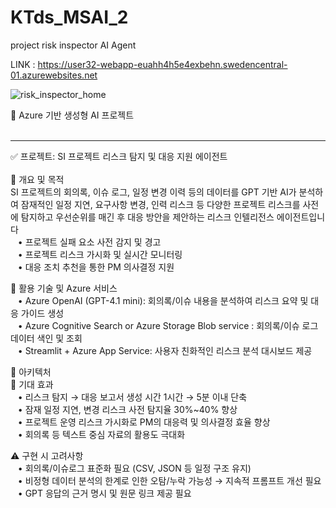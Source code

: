 # KTds_MSAI_2
project risk inspector AI Agent

LINK : https://user32-webapp-euahh4h5e4exbehn.swedencentral-01.azurewebsites.net


![risk_inspector_home](https://github.com/user-attachments/assets/9da47d08-e7f2-45c4-989b-b45f75abbef1)

📘 Azure 기반 생성형 AI 프로젝트<br><br>
________________________________________
✅ 프로젝트: SI 프로젝트 리스크 탐지 및 대응 지원 에이전트<br><br>
📌 개요 및 목적<br>
SI 프로젝트의 회의록, 이슈 로그, 일정 변경 이력 등의 데이터를 GPT 기반 AI가 분석하여 잠재적인 일정 지연, 요구사항 변경, 인력 리스크 등 다양한 프로젝트 리스크를 사전에 탐지하고 우선순위를 매긴 후 대응 방안을 제안하는 리스크 인텔리전스 에이전트입니다<br>
  &nbsp;&nbsp;&nbsp;•	프로젝트 실패 요소 사전 감지 및 경고<br>
  &nbsp;&nbsp;&nbsp;•	프로젝트 리스크 가시화 및 실시간 모니터링<br>
  &nbsp;&nbsp;&nbsp;•	대응 조치 추천을 통한 PM 의사결정 지원<br>

🔧 활용 기술 및 Azure 서비스<br>
  &nbsp;&nbsp;&nbsp;•	Azure OpenAI (GPT-4.1 mini): 회의록/이슈 내용을 분석하여 리스크 요약 및 대응 가이드 생성<br>
  &nbsp;&nbsp;&nbsp;•	Azure Cognitive Search or Azure Storage Blob service : 회의록/이슈 로그 데이터 색인 및 조회<br>
  &nbsp;&nbsp;&nbsp;•	Streamlit + Azure App Service: 사용자 친화적인 리스크 분석 대시보드 제공<br>
  
🧩 아키텍처<br>
🎯 기대 효과<br>
  &nbsp;&nbsp;&nbsp;•	리스크 탐지 → 대응 보고서 생성 시간 1시간 → 5분 이내 단축<br>
  &nbsp;&nbsp;&nbsp;•	잠재 일정 지연, 변경 리스크 사전 탐지율 30%~40% 향상<br>
  &nbsp;&nbsp;&nbsp;•	프로젝트 운영 리스크 가시화로 PM의 대응력 및 의사결정 효율 향상<br>
  &nbsp;&nbsp;&nbsp;•	회의록 등 텍스트 중심 자료의 활용도 극대화<br>
  
⚠️ 구현 시 고려사항<br>
  &nbsp;&nbsp;&nbsp;•	회의록/이슈로그 표준화 필요 (CSV, JSON 등 일정 구조 유지)<br>
  &nbsp;&nbsp;&nbsp;•	비정형 데이터 분석의 한계로 인한 오탐/누락 가능성 → 지속적 프롬프트 개선 필요<br>
  &nbsp;&nbsp;&nbsp;•	GPT 응답의 근거 명시 및 원문 링크 제공 필요
